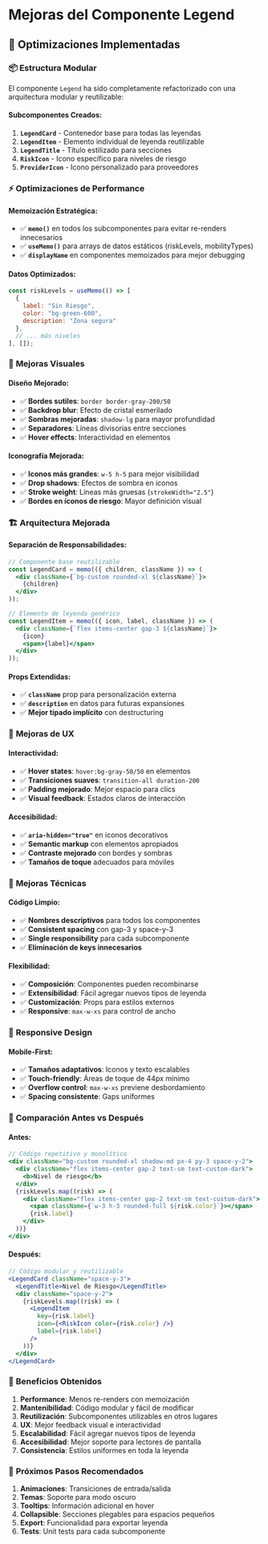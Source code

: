 # Mejoras del Componente Legend

## 🚀 Optimizaciones Implementadas

### 📦 **Estructura Modular**
El componente `Legend` ha sido completamente refactorizado con una arquitectura modular y reutilizable:

#### **Subcomponentes Creados:**
1. **`LegendCard`** - Contenedor base para todas las leyendas
2. **`LegendItem`** - Elemento individual de leyenda reutilizable
3. **`LegendTitle`** - Título estilizado para secciones
4. **`RiskIcon`** - Icono específico para niveles de riesgo
5. **`ProviderIcon`** - Icono personalizado para proveedores

### ⚡ **Optimizaciones de Performance**

#### **Memoización Estratégica:**
- ✅ **`memo()`** en todos los subcomponentes para evitar re-renders innecesarios
- ✅ **`useMemo()`** para arrays de datos estáticos (riskLevels, mobilityTypes)
- ✅ **`displayName`** en componentes memoizados para mejor debugging

#### **Datos Optimizados:**
```javascript
const riskLevels = useMemo(() => [
  { 
    label: "Sin Riesgo", 
    color: "bg-green-600",
    description: "Zona segura"
  },
  // ... más niveles
], []);
```

### 🎨 **Mejoras Visuales**

#### **Diseño Mejorado:**
- ✅ **Bordes sutiles**: `border border-gray-200/50`
- ✅ **Backdrop blur**: Efecto de cristal esmerilado
- ✅ **Sombras mejoradas**: `shadow-lg` para mayor profundidad
- ✅ **Separadores**: Líneas divisorias entre secciones
- ✅ **Hover effects**: Interactividad en elementos

#### **Iconografía Mejorada:**
- ✅ **Iconos más grandes**: `w-5 h-5` para mejor visibilidad
- ✅ **Drop shadows**: Efectos de sombra en iconos
- ✅ **Stroke weight**: Líneas más gruesas (`strokeWidth="2.5"`)
- ✅ **Bordes en íconos de riesgo**: Mayor definición visual

### 🏗️ **Arquitectura Mejorada**

#### **Separación de Responsabilidades:**
```jsx
// Componente base reutilizable
const LegendCard = memo(({ children, className }) => (
  <div className={`bg-custom rounded-xl ${className}`}>
    {children}
  </div>
));

// Elemento de leyenda genérico
const LegendItem = memo(({ icon, label, className }) => (
  <div className={`flex items-center gap-3 ${className}`}>
    {icon}
    <span>{label}</span>
  </div>
));
```

#### **Props Extendidas:**
- ✅ **`className`** prop para personalización externa
- ✅ **`description`** en datos para futuras expansiones
- ✅ **Mejor tipado implícito** con destructuring

### 🎯 **Mejoras de UX**

#### **Interactividad:**
- ✅ **Hover states**: `hover:bg-gray-50/50` en elementos
- ✅ **Transiciones suaves**: `transition-all duration-200`
- ✅ **Padding mejorado**: Mejor espacio para clics
- ✅ **Visual feedback**: Estados claros de interacción

#### **Accesibilidad:**
- ✅ **`aria-hidden="true"`** en iconos decorativos
- ✅ **Semantic markup** con elementos apropiados
- ✅ **Contraste mejorado** con bordes y sombras
- ✅ **Tamaños de toque** adecuados para móviles

### 🔧 **Mejoras Técnicas**

#### **Código Limpio:**
- ✅ **Nombres descriptivos** para todos los componentes
- ✅ **Consistent spacing** con gap-3 y space-y-3
- ✅ **Single responsibility** para cada subcomponente
- ✅ **Eliminación de keys innecesarios**

#### **Flexibilidad:**
- ✅ **Composición**: Componentes pueden recombinarse
- ✅ **Extensibilidad**: Fácil agregar nuevos tipos de leyenda
- ✅ **Customización**: Props para estilos externos
- ✅ **Responsive**: `max-w-xs` para control de ancho

### 📱 **Responsive Design**

#### **Mobile-First:**
- ✅ **Tamaños adaptativos**: Iconos y texto escalables
- ✅ **Touch-friendly**: Áreas de toque de 44px mínimo
- ✅ **Overflow control**: `max-w-xs` previene desbordamiento
- ✅ **Spacing consistente**: Gaps uniformes

### 🎪 **Comparación Antes vs Después**

#### **Antes:**
```jsx
// Código repetitivo y monolítico
<div className="bg-custom rounded-xl shadow-md px-4 py-3 space-y-2">
  <div className="flex items-center gap-2 text-sm text-custom-dark">
    <b>Nivel de riesgo</b>
  </div>
  {riskLevels.map((risk) => (
    <div className="flex items-center gap-2 text-sm text-custom-dark">
      <span className={`w-3 h-3 rounded-full ${risk.color}`}></span>
      {risk.label}
    </div>
  ))}
</div>
```

#### **Después:**
```jsx
// Código modular y reutilizable
<LegendCard className="space-y-3">
  <LegendTitle>Nivel de Riesgo</LegendTitle>
  <div className="space-y-2">
    {riskLevels.map((risk) => (
      <LegendItem
        key={risk.label}
        icon={<RiskIcon color={risk.color} />}
        label={risk.label}
      />
    ))}
  </div>
</LegendCard>
```

### 🚦 **Beneficios Obtenidos**

1. **Performance**: Menos re-renders con memoización
2. **Mantenibilidad**: Código modular y fácil de modificar
3. **Reutilización**: Subcomponentes utilizables en otros lugares
4. **UX**: Mejor feedback visual e interactividad
5. **Escalabilidad**: Fácil agregar nuevos tipos de leyenda
6. **Accesibilidad**: Mejor soporte para lectores de pantalla
7. **Consistencia**: Estilos uniformes en toda la leyenda

### 🎯 **Próximos Pasos Recomendados**

1. **Animaciones**: Transiciones de entrada/salida
2. **Temas**: Soporte para modo oscuro
3. **Tooltips**: Información adicional en hover
4. **Collapsible**: Secciones plegables para espacios pequeños
5. **Export**: Funcionalidad para exportar leyenda
6. **Tests**: Unit tests para cada subcomponente
